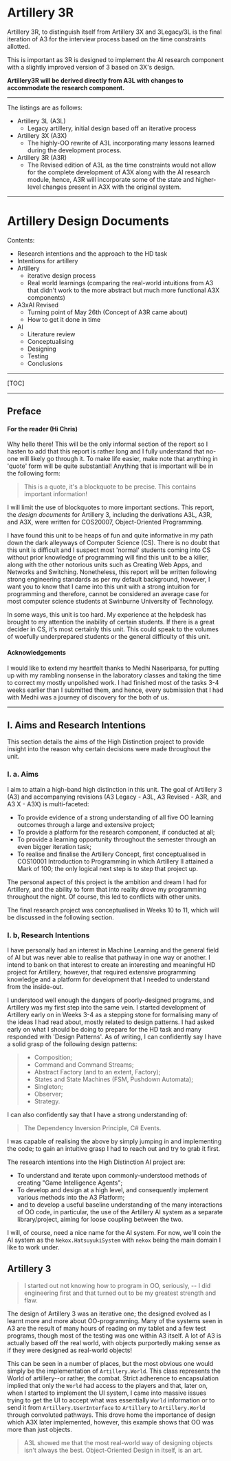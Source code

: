 # Artillery 3R

Artillery 3R, to distinguish itself from Artillery 3X and 3Legacy/3L is the final iteration of A3 for the interview process based on the time constraints allotted.

This is important as 3R is designed to implement the AI research component with a slightly improved version of 3 based on 3X's design.

**Artillery3R will be derived directly from A3L with changes to accommodate the research component.**

---

The listings are as follows:

* Artillery 3L (A3L) 
  * Legacy artillery, initial design based off an iterative process
* Artillery 3X (A3X)
  * The highly-OO rewrite of A3L incorporating many lessons learned during the development process.
* Artillery 3R (A3R)
  * The Revised edition of A3L as the time constraints would not allow for the complete development of A3X along with the AI research module, hence, A3R will incorporate some of the state and higher-level changes present in A3X with the original system.

---

# Artillery Design Documents

Contents:

* Research intentions and the approach to the HD task
* Intentions for artillery
* Artillery
  * iterative design process
  * Real world learnings (comparing the real-world intuitions from A3 that didn't work to the more abstract but much more functional A3X components)
* A3xAI Revised
  * Turning point of May 26th (Concept of A3R came about)
  * How to get it done in time
* AI
  - Literature review
  - Conceptualising
  - Designing
  - Testing
  - Conclusions

---

[TOC]

---

## Preface

#### For the reader (Hi Chris)

Why hello there! This will be the only informal section of the report so I hasten to add that this report is rather long and I fully understand that no-one will likely go through it. To make life easier, make note that anything in 'quote' form will be quite substantial! Anything that is important will be in the following form:

> This is a quote, it's a blockquote to be precise. This contains important information!

I will limit the use of blockquotes to more important sections. This report, the *design documents* for Artillery 3, including the derivations A3L, A3R, and A3X, were written for COS20007, Object-Oriented Programming.

I have found this unit to be heaps of fun and quite informative in my path down the dark alleyways of Computer Science (CS). There is no doubt that this unit is difficult and I suspect most 'normal' students coming into CS without prior knowledge of programming will find this unit to be a killer, along with the other notorious units such as Creating Web Apps, and Networks and Switching. Nonetheless, this report will be written following strong engineering standards as per my default background, however, I want you to know that I came into this unit with a strong intuition for programming and therefore, cannot be considered an average case for most computer science students at Swinburne University of Technology. 

In some ways, this unit is too hard. My experience at the helpdesk has brought to my attention the inability of certain students. If there is a great decider in CS, it's most certainly this unit. This could speak to the volumes of woefully underprepared students or the general difficulty of this unit. 

#### Acknowledgements

I would like to extend my heartfelt thanks to Medhi Naseriparsa, for putting up with my rambling nonsense in the laboratory classes and taking the time to correct my mostly unpolished work. I had finished most of the tasks 3-4 weeks earlier than I submitted them, and hence, every submission that I had with Medhi was a journey of discovery for the both of us.

---

## I. Aims and Research Intentions

This section details the aims of the High Distinction project to provide insight into the reason why certain decisions were made throughout the unit.

### I. a. Aims

I aim to attain a high-band high distinction in this unit. The goal of Artillery 3 (A3) and accompanying revisions (A3 Legacy - A3L, A3 Revised - A3R, and A3 X - A3X) is multi-faceted:

* To provide evidence of a strong understanding of all five OO learning outcomes through a large and extensive project;
* To provide a platform for the research component, if conducted at all;
* To provide a learning opportunity throughout the semester through an even bigger iteration task;
* To realise and finalise the Artillery Concept, first conceptualised in COS10001 Introduction to Programming in which Artillery II attained a Mark of 100; the only logical next step is to step that project up.

The personal aspect of this project is the ambition and dream I had for Artillery, and the ability to form that into reality drove my programming throughout the night. Of course, this led to conflicts with other units.

The final research project was conceptualised in Weeks 10 to 11, which will be discussed in the following section.

### I. b, Research Intentions

I have personally had an interest in Machine Learning and the general field of AI but was never able to realise that pathway in one way or another. I intend to bank on that interest to create an interesting and meaningful HD project for Artillery, however, that required extensive programming knowledge and a platform for development that I needed to understand from the inside-out.

I understood well enough the dangers of poorly-designed programs, and Artillery was my first step into the same vein. I started development of Artillery early on in Weeks 3-4 as a stepping stone for formalising many of the ideas I had read about, mostly related to design patterns. I had asked early on what I should be doing to prepare for the HD task and many responded with 'Design Patterns'. As of writing, I can confidently say I have a solid grasp of the following design patterns:

> * Composition;
> * Command and Command Streams;
> * Abstract Factory (and to an extent, Factory);
> * States and State Machines (FSM, Pushdown Automata);
> * Singleton;
> * Observer;
> * Strategy.

I can also confidently say that I have a strong understanding of:

> The Dependency Inversion Principle, C# Events.

I was capable of realising the above by simply jumping in and implementing the code; to gain an intuitive grasp I had to reach out and try to grab it first.

The research intentions into the High Distinction AI project are:

* To understand and iterate upon commonly-understood methods of creating "Game Intelligence Agents";
* To develop and design at a high level, and consequently implement various methods into the A3 Platform;
* and to develop a useful baseline understanding of the many interactions of OO code, in particular, the use of the Artillery AI system as a separate library/project, aiming for loose coupling between the two.

I will, of course, need a nice name for the AI system. For now, we'll coin the AI system as the `Nekox.HatsuyukiSystem` with `nekox` being the main domain I like to work under. 

## Artillery 3

> I started out not knowing how to program in OO, seriously, -- I did engineering first and that turned out to be my greatest strength and flaw.

The design of Artillery 3 was an iterative one; the designed evolved as I learnt more and more about OO-programming. Many of the systems seen in A3 are the result of many hours of reading on my tablet and a few test programs, though most of the testing was one within A3 itself. A lot of A3 is actually based off the real world, with objects purportedly making sense as if they were designed as real-world objects!

This can be seen in a number of places, but the most obvious one would simply be the implementation of `Artillery.World`. This class represents the World of artillery--or rather, the combat. Strict adherence to encapsulation implied that only the `World` had access to the players and that, later on, when I started to implement the UI system, I came into massive issues trying to get the UI to accept what was essentially `World` information or to send it from `Artillery.UserInterface` to `Artillery` to `Artillery.World` through convoluted pathways. This drove home the importance of design which A3X later implemented, however, this example shows that OO was more than just objects.

> A3L showed me that the most real-world way of designing objects isn't always the best. Object-Oriented Design in itself, is an art.



